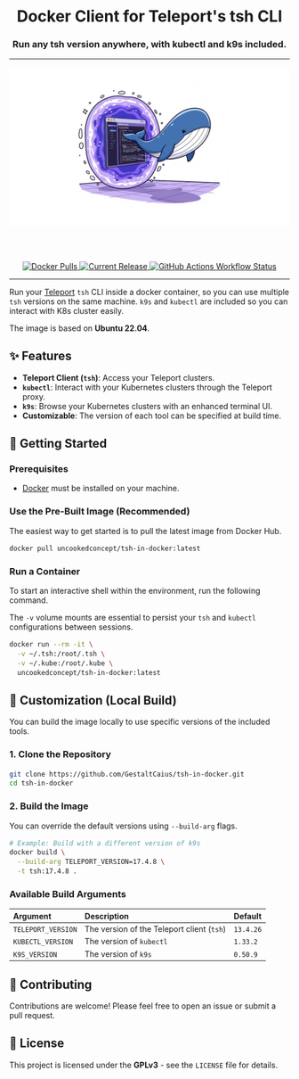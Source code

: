 <h1 align="center">Docker Client for Teleport's tsh CLI</h1>
<h3 align="center">Run any tsh version anywhere, with kubectl and k9s included.</h3>

---

<p align="center">
<img alt="Logo Banner" src="assets/banner.jpg?sanitize=true height="250"/>
</p>

<br/>
<br/>

<p align="center">

<a href="https://hub.docker.com/r/uncookedconcept/tsh-in-docker">
<img alt="Docker Pulls" src="https://img.shields.io/docker/pulls/uncookedconcept/tsh-in-docker?logo=docker&color=lightblue">
</a>


<a href="https://github.com/GestaltCaius/tsh-in-docker/releases">
<img alt="Current Release" src="https://img.shields.io/github/release/GestaltCaius/tsh-in-docker.svg"/>
</a>

<a href="https://github.com/GestaltCaius/tsh-in-docker/actions/workflows/publish.yaml">
<img alt="GitHub Actions Workflow Status" src="https://img.shields.io/github/actions/workflow/status/GestaltCaius/tsh-in-docker/publish.yaml?label=release%20CI">
</a>

</p>

---

Run your [Teleport](https://goteleport.com/docs/connect-your-client/tsh/) `tsh` CLI inside a docker container, so you can use multiple `tsh` versions on the same machine.
`k9s` and `kubectl` are included so you can interact with K8s cluster easily.

The image is based on **Ubuntu 22.04**.

## ✨ Features

  * **Teleport Client (`tsh`)**: Access your Teleport clusters.
  * **`kubectl`**: Interact with your Kubernetes clusters through the Teleport proxy.
  * **`k9s`**: Browse your Kubernetes clusters with an enhanced terminal UI.
  * **Customizable**: The version of each tool can be specified at build time.

## 🚀 Getting Started

### Prerequisites

  * [Docker](https://www.docker.com/get-started/) must be installed on your machine.

### Use the Pre-Built Image (Recommended)

The easiest way to get started is to pull the latest image from Docker Hub.

```bash
docker pull uncookedconcept/tsh-in-docker:latest
```

### Run a Container

To start an interactive shell within the environment, run the following command.

The `-v` volume mounts are essential to persist your `tsh` and `kubectl` configurations between sessions.

```bash
docker run --rm -it \
  -v ~/.tsh:/root/.tsh \
  -v ~/.kube:/root/.kube \
  uncookedconcept/tsh-in-docker:latest
```

## 🔧 Customization (Local Build)

You can build the image locally to use specific versions of the included tools.

### 1. Clone the Repository

```bash
git clone https://github.com/GestaltCaius/tsh-in-docker.git
cd tsh-in-docker
```

### 2. Build the Image

You can override the default versions using `--build-arg` flags.

```bash
# Example: Build with a different version of k9s
docker build \
  --build-arg TELEPORT_VERSION=17.4.8 \
  -t tsh:17.4.8 .
```

### Available Build Arguments

| Argument           | Description                                | Default   |
| :----------------- | :----------------------------------------- | :-------- |
| `TELEPORT_VERSION` | The version of the Teleport client (`tsh`) | `13.4.26` |
| `KUBECTL_VERSION`  | The version of `kubectl`                   | `1.33.2`  |
| `K9S_VERSION`      | The version of `k9s`                       | `0.50.9`  |

## 🤝 Contributing

Contributions are welcome\! Please feel free to open an issue or submit a pull request.

## 📜 License

This project is licensed under the **GPLv3** - see the `LICENSE` file for details.